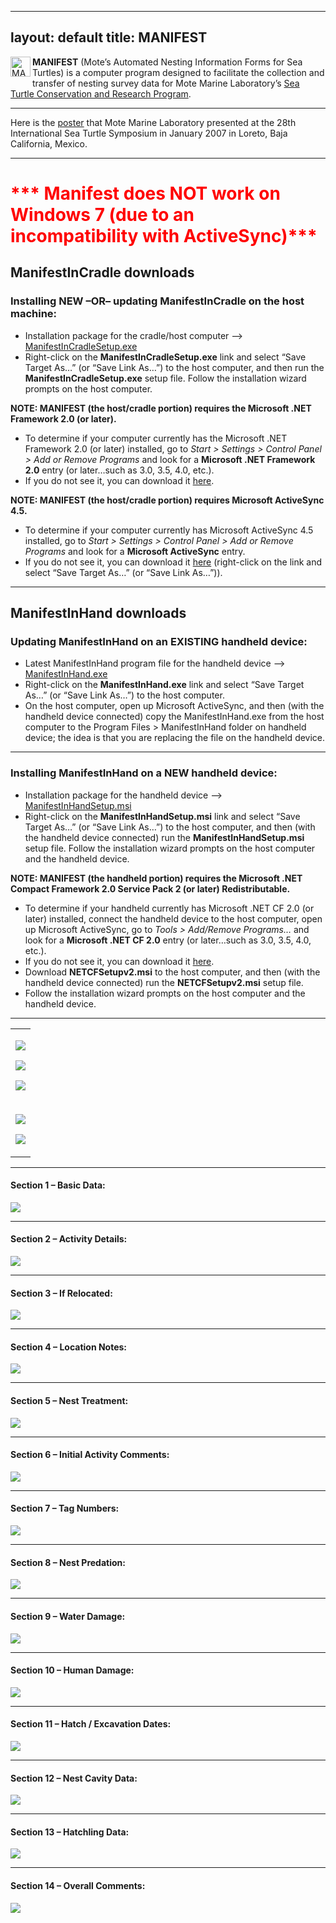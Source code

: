 

---
layout: default
title: MANIFEST
---
<div class="story-content">
  <p><img style="margin: 0px 3px 3px 0px; display: inline; border: 0px;"  src="{{ site.url }}{{ site.baseurl }}/assets/images/manifest.png" alt="MANIFEST" width="32" height="32" align="left" /><b>MANIFEST</b> (Mote&#8217;s Automated Nesting Information Forms for Sea Turtles) is a computer program designed to facilitate the collection and transfer of nesting survey data for Mote Marine Laboratory&#8217;s <a href="http://www.mote.org/seaturtles">Sea Turtle Conservation and Research Program</a>.</p>
  <hr />
  <p>Here is the <a href="{{ site.url }}{{ site.baseurl }}/assets/images/manifest/manifest_ists28_poster.pdf">poster</a> that Mote Marine Laboratory presented at the 28th International Sea Turtle Symposium in January 2007 in Loreto, Baja California, Mexico.</p>
  <hr />
  <h1><font color="red">*** Manifest does NOT work on Windows 7 (due to an incompatibility with ActiveSync)***</font></h1>
  <p></p>
  <h2>ManifestInCradle downloads</h2>
  <h3>Installing NEW &#8211;OR&#8211; updating ManifestInCradle on the host machine:</h3>
  <ul>
    <li>Installation package for the cradle/host computer &#8211;> <a href="{{ site.url }}{{ site.baseurl }}/assets/images/manifest/ManifestInCradleSetup.exe">ManifestInCradleSetup.exe</a></li>
    <li>Right-click on the <b>ManifestInCradleSetup.exe</b> link and select &#8220;Save Target As&#8230;&#8221; (or &#8220;Save Link As&#8230;&#8221;) to the host computer, and then run the <b>ManifestInCradleSetup.exe</b> setup file.  Follow the installation wizard prompts on the host computer.</li>
  </ul>
  <p><b>NOTE:  MANIFEST (the host/cradle portion) requires the Microsoft .NET Framework 2.0 (or later).</b></p>
  <ul>
    <li>To determine if your computer currently has the Microsoft .NET Framework 2.0 (or later) installed, go to <i>Start > Settings > Control Panel > Add or Remove Programs</i> and look for a <b>Microsoft .NET Framework 2.0</b> entry (or later&#8230;such as 3.0, 3.5, 4.0, etc.).</li>
    <li>If you do not see it, you can download it <a href="http://www.microsoft.com/downloads/details.aspx?FamilyID=0856eacb-4362-4b0d-8edd-aab15c5e04f5&#038;displaylang=en">here</a>.</li>
  </ul>
  <p>		<b>NOTE:  MANIFEST (the host/cradle portion) requires Microsoft ActiveSync 4.5.</b></p>
  <ul>
    <li>To determine if your computer currently has Microsoft ActiveSync 4.5 installed, go to <i>Start > Settings > Control Panel > Add or Remove Programs</i> and look for a <b>Microsoft ActiveSync</b> entry.</li>
    <li>If you do not see it, you can download it <a href="{{ site.url }}{{ site.baseurl }}/assets/images/manifest/ActiveSync_4.5_setup.msi">here</a> (right-click on the link and select &#8220;Save Target As&#8230;&#8221; (or &#8220;Save Link As&#8230;&#8221;)).</li>
  </ul>
  <hr />
  <h2>ManifestInHand downloads</h2>
  <h3>Updating ManifestInHand on an EXISTING handheld device:</h3>
  <ul>
    <li>Latest ManifestInHand program file for the handheld device &#8211;> <a href="{{ site.url }}{{ site.baseurl }}/assets/images/manifest/ManifestInHand.exe">ManifestInHand.exe</a></li>
    <li>Right-click on the <b>ManifestInHand.exe</b> link and select &#8220;Save Target As&#8230;&#8221; (or &#8220;Save Link As&#8230;&#8221;) to the host computer.</li>
    <li>On the host computer, open up Microsoft ActiveSync, and then (with the handheld device connected) copy the ManifestInHand.exe from the host computer to the Program Files > ManifestInHand folder on handheld device; the idea is that you are replacing the file on the handheld device.</li>
  </ul>
  <hr />
  <h3>Installing ManifestInHand on a NEW handheld device:</h3>
  <ul>
    <li>Installation package for the handheld device &#8211;> <a href="{{ site.url }}{{ site.baseurl }}/assets/images/manifest/ManifestInHandSetup.msi">ManifestInHandSetup.msi</a></li>
    <li>Right-click on the <b>ManifestInHandSetup.msi</b> link and select &#8220;Save Target As&#8230;&#8221; (or &#8220;Save Link As&#8230;&#8221;) to the host computer, and then (with the handheld device connected) run the <b>ManifestInHandSetup.msi</b> setup file.  Follow the installation wizard prompts on the host computer and the handheld device.</li>
  </ul>
  <p>		<b>NOTE:  MANIFEST (the handheld portion) requires the Microsoft .NET Compact Framework 2.0 Service Pack 2 (or later) Redistributable.</b></p>
  <ul>
    <li>To determine if your handheld currently has Microsoft .NET CF 2.0 (or later) installed, connect the handheld device to the host computer, open up Microsoft ActiveSync, go to <i>Tools > Add/Remove Programs&#8230;</i> and look for a <b>Microsoft .NET CF 2.0</b> entry (or later&#8230;such as 3.0, 3.5, 4.0, etc.).</li>
    <li>If you do not see it, you can download it <a href="http://www.microsoft.com/downloads/details.aspx?familyid=AEA55F2F-07B5-4A8C-8A44-B4E1B196D5C0&#038;displaylang=en">here</a>.</li>
    <li>Download <b>NETCFSetupv2.msi</b> to the host computer, and then (with the handheld device connected) run the <b>NETCFSetupv2.msi</b> setup file.</li>
    <li>Follow the installation wizard prompts on the host computer and the handheld device.</li>
  </ul>
  <hr />
  <table border="0" cellpadding="3" cellspacing="3">
    <tr>
      <td>
        <p><img src="{{ site.url }}{{ site.baseurl }}/assets/images/manifest/manifest_main_screen.jpg" /></p>
        <p><img src="{{ site.url }}{{ site.baseurl }}/assets/images/manifest/manifest_season_summary_list.jpg" /></p>
        <p><img src="{{ site.url }}{{ site.baseurl }}/assets/images/manifest/manifest_season_summary_details.jpg" /></p>
      </td>
    </tr>
    <tr>
      <td>
        <p><img src="{{ site.url }}{{ site.baseurl }}/assets/images/manifest/manifest_in_cradle_main_screen_1.jpg" /></p>
        <p><img src="{{ site.url }}{{ site.baseurl }}/assets/images/manifest/manifest_in_cradle_main_screen_2.jpg" /></p>
      </td>
    </tr>
  </table>
  <hr />
  <h4>Section 1 &#8211; Basic Data:</h4>
  <p><img src="{{ site.url }}{{ site.baseurl }}/assets/images/manifest/manifest_section_01.jpg"/></p>
  <hr />
  <h4>Section 2 &#8211; Activity Details:</h4>
  <p><img src="{{ site.url }}{{ site.baseurl }}/assets/images/manifest/manifest_section_02.jpg"/></p>
  <hr />
  <h4>Section 3 &#8211; If Relocated:</h4>
  <p><img src="{{ site.url }}{{ site.baseurl }}/assets/images/manifest/manifest_section_03.jpg"/></p>
  <hr />
  <h4>Section 4 &#8211; Location Notes:</h4>
  <p><img src="{{ site.url }}{{ site.baseurl }}/assets/images/manifest/manifest_section_04.jpg"/></p>
  <hr />
  <h4>Section 5 &#8211; Nest Treatment:</h4>
  <p><img src="{{ site.url }}{{ site.baseurl }}/assets/images/manifest/manifest_section_05.jpg"/></p>
  <hr />
  <h4>Section 6 &#8211; Initial Activity Comments:</h4>
  <p><img src="{{ site.url }}{{ site.baseurl }}/assets/images/manifest/manifest_section_06.jpg"/></p>
  <hr />
  <h4>Section 7 &#8211; Tag Numbers:</h4>
  <p><img src="{{ site.url }}{{ site.baseurl }}/assets/images/manifest/manifest_section_07.jpg"/></p>
  <hr />
  <h4>Section 8 &#8211; Nest Predation:</h4>
  <p><img src="{{ site.url }}{{ site.baseurl }}/assets/images/manifest/manifest_section_08.jpg"/></p>
  <hr />
  <h4>Section 9 &#8211; Water Damage:</h4>
  <p><img src="{{ site.url }}{{ site.baseurl }}/assets/images/manifest/manifest_section_09.jpg"/></p>
  <hr />
  <h4>Section 10 &#8211; Human Damage:</h4>
  <p><img src="{{ site.url }}{{ site.baseurl }}/assets/images/manifest/manifest_section_10.jpg"/></p>
  <hr />
  <h4>Section 11 &#8211; Hatch / Excavation Dates:</h4>
  <p><img src="{{ site.url }}{{ site.baseurl }}/assets/images/manifest/manifest_section_11.jpg"/></p>
  <hr />
  <h4>Section 12 &#8211; Nest Cavity Data:</h4>
  <p><img src="{{ site.url }}{{ site.baseurl }}/assets/images/manifest/manifest_section_12.jpg"/></p>
  <hr />
  <h4>Section 13 &#8211; Hatchling Data:</h4>
  <p><img src="{{ site.url }}{{ site.baseurl }}/assets/images/manifest/manifest_section_13.jpg"/></p>
  <hr />
  <h4>Section 14 &#8211; Overall Comments:</h4>
  <p><img src="{{ site.url }}{{ site.baseurl }}/assets/images/manifest/manifest_section_14.jpg"/></p>
</div>

